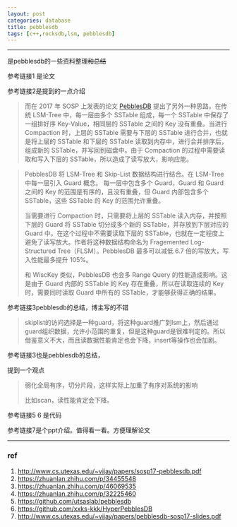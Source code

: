 ```yaml
---
layout: post
categories: database
title: pebblesdb
tags: [c++,rocksdb,lsm, pebblesdb]
---
```


  

---



是pebblesdb的一些资料整理~~和总结~~

参考链接1 是论文

参考链接2是提到的一点介绍

>而在 2017 年 SOSP 上发表的论文 [PebblesDB](https://link.zhihu.com/?target=http%3A//www.cs.utexas.edu/~vijay/papers/sosp17-pebblesdb.pdf) 提出了另外一种思路。在传统 LSM-Tree 中，每一层由多个 SSTable 组成，每一个 SSTable 中保存了一组排好序 Key-Value，相同层的 SSTable 之间的 Key 没有重叠。当进行 Compaction 时，上层的 SSTable 需要与下层的 SSTable 进行合并，也就是将上层的 SSTable 和下层的 SSTable 读取到内存中，进行合并排序后，组成新的 SSTable，并写回到磁盘中。由于 Compaction 的过程中需要读取和写入下层的 SSTable，所以造成了读写放大，影响应能。

> PebblesDB 将 LSM-Tree 和 Skip-List 数据结构进行结合。在 LSM-Tree 中每一层引入 Guard 概念。 每一层中包含多个 Guard，Guard 和 Guard 之间的 Key 的范围是有序的，且没有重叠，但 Guard 内部包含多个 SSTable，这些 SSTable 的 Key 的范围允许重叠。
>
> 当需要进行 Compaction 时，只需要将上层的 SSTable 读入内存，并按照下层的 Guard 将 SSTable 切分成多个新的 SSTable，并存放到下层对应的 Guard 中。在这个过程中不需要读取下层的 SSTable，也就在一定程度上避免了读写放大。作者将这种数据结构命名为 Fragemented Log-Structured Tree（FLSM）。PebblesDB 最多可以减低 6.7 倍的写放大，写入性能最多提升 105%。
>
> 和 WiscKey 类似，PebblesDB 也会多 Range Query 的性能造成影响。这是由于 Guard 内部的 SSTable 的 Key 存在重叠，所以在读取连续的 Key 时，需要同时读取 Guard 中所有的 SSTable，才能够获得正确的结果。



参考链接3pebblesdb的总结，博主写的不错

> skiplist的访问选择是一种guard，将这种guard推广到lsm上，然后通过guard组织数据，允许小范围的重复，但是这种guard是很难判定的。所以借鉴意义不大，而且读数据性能肯定也会下降，insert等操作也会加剧。

参考链接3也是pebblesdb的总结，

提到一个观点

> 弱化全局有序，切分片段，这样实际上加重了有序对系统的影响
>
> 比如scan，读性能肯定会下降。



参考链接5 6 是代码

参考链接7是个ppt介绍。值得看一看。方便理解论文

----

### ref

1. http://www.cs.utexas.edu/~vijay/papers/sosp17-pebblesdb.pdf
2. https://zhuanlan.zhihu.com/p/34455548
3. https://zhuanlan.zhihu.com/p/46069535
4. https://zhuanlan.zhihu.com/p/32225460
5. https://github.com/utsaslab/pebblesdb
6. https://github.com/xxks-kkk/HyperPebblesDB
7. http://www.cs.utexas.edu/~vijay/papers/pebblesdb-sosp17-slides.pdf



